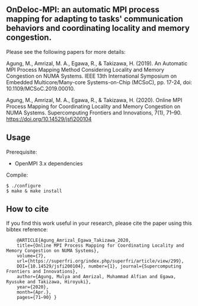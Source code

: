 ## OnDeloc-MPI: an automatic MPI process mapping for adapting to tasks' communication behaviors and coordinating locality and memory congestion.

Please see the following papers for more details:

Agung, M., Amrizal, M. A., Egawa, R., & Takizawa, H. (2019). An Automatic MPI Process Mapping Method Considering Locality and Memory Congestion on NUMA Systems. IEEE 13th International Symposium on Embedded Multicore/Many-core Systems-on-Chip (MCSoC), pp. 17-24, doi: 10.1109/MCSoC.2019.00010.

Agung, M., Amrizal, M. A., Egawa, R., & Takizawa, H. (2020). Online MPI Process Mapping for Coordinating Locality and Memory Congestion on NUMA Systems. Supercomputing Frontiers and Innovations, 7(1), 71–90. https://doi.org/10.14529/jsfi200104


## Usage

Prerequisite:
- OpenMPI 3.x dependencies

Compile:
    
    $ ./configure
    $ make & make install


## How to cite
If you find this work useful in your research, please cite the paper using this bibtex reference:

```
    @ARTICLE{Agung_Amrizal_Egawa_Takizawa_2020, 
    title={Online MPI Process Mapping for Coordinating Locality and Memory Congestion on NUMA Systems}, 
    volume={7}, 
    url={https://superfri.org/index.php/superfri/article/view/299}, 
    DOI={10.14529/jsfi200104}, number={1}, journal={Supercomputing Frontiers and Innovations}, 
    author={Agung, Mulya and Amrizal, Muhammad Alfian and Egawa, Ryusuke and Takizawa, Hiroyuki}, 
    year={2020}, 
    month={Apr.}, 
    pages={71–90} }

